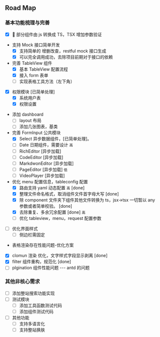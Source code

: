 ## Road Map

### 基本功能梳理与完善

- [x]  部分组件由 js 转换成 TS，TSX 增加参数验证
- 支持 Mock 接口简单开发
  - [x] 支持简单的 增删改查，restful mock 接口生成
  - [x] 可以完全调用成功，去除项目前期对于接口的依赖
- 完善 TableView 组件
  - [x] 基本 TableView 配置流程
  - [x] 接入 form 表单
  - [ ] 实现表格工具方法（左下角）
- [x] 权限模块 [已简单处理]
  - [x] 系统用户表
  - [x] 权限设置
- 添加 dashboard
  - [ ] layout 布局
  - [ ] 添加几张图表，基类
- 完善 FormInput 公共模块
  - [x] Select 异步数据组件，[已简单处理]。
  - [ ] Date 日期组件，需要设计 `高`
  - [ ] RichEditor [异步加载]
  - [ ] CodeEditor [异步加载]
  - [ ] MarkdwonEditor [异步加载]
  - [ ] PageEditor [异步加载] `低`
  - [ ] VideoPlayer [异步加载]
- 优化 menu 配置信息，tableconfig 配置
  - [x] 路由支持 yaml 动态配置 `高` [done]
  - [x] 整理文件命名格式，取消组件文件首字母大写 [done]
  - [x] 除 component 文件夹下组件其他文件转换为 ts，jsx->tsx 一切暂以 any 参数或者简单校验。 [done]
  - [x] 去除重复、多余冗余配置 [done] `高`
  - [ ] 优化 tableview，menu，request 配置参数
- [ ] 优化界面样式
  - [ ] 侧边栏需固定
- 表格渲染存在性能问题-优化方案
- [x] clomun 渲染 优化，文字样式字段显示剥离 [done]
- [x] filter 组件重构，规范化 [done]
- [ ] plgination 组件性能问题 --- antd 的问题

### 其他非核心需求

- [ ] 添加整站搜索功能实现
- [ ] 测试模块
  - [ ] 添加工具函数测试代码
  - [ ] 添加组件测试代码
- [ ] 其他功能
  - [ ] 支持多语言化
  - [ ] 支持整站换肤
